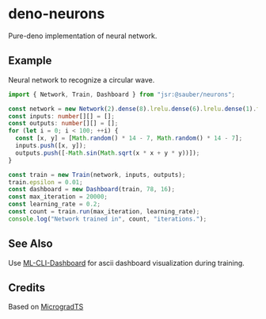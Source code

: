 # deno-neurons

Pure-deno implementation of neural network.

## Example

Neural network to recognize a circular wave.

```ts
import { Network, Train, Dashboard } from "jsr:@sauber/neurons";

const network = new Network(2).dense(8).lrelu.dense(6).lrelu.dense(1).tanh;
const inputs: number[][] = [];
const outputs: number[][] = [];
for (let i = 0; i < 100; ++i) {
  const [x, y] = [Math.random() * 14 - 7, Math.random() * 14 - 7];
  inputs.push([x, y]);
  outputs.push([-Math.sin(Math.sqrt(x * x + y * y))]);
}

const train = new Train(network, inputs, outputs);
train.epsilon = 0.01;
const dashboard = new Dashboard(train, 78, 16);
const max_iteration = 20000;
const learning_rate = 0.2;
const count = train.run(max_iteration, learning_rate);
console.log("Network trained in", count, "iterations.");
```

## See Also

Use [ML-CLI-Dashboard](https://github.com/sauber/deno-dashboard) for ascii dashboard visualization during training.

## Credits

Based on [MicrogradTS](https://github.com/trekhleb/micrograd-ts)

